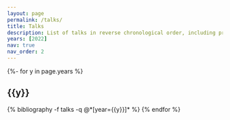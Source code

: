 ```yaml
---
layout: page
permalink: /talks/
title: Talks
description: List of talks in reverse chronological order, including presentations at non-archival conferences
years: [2022]
nav: true
nav_order: 2
---
```


<div class="publications">

{%- for y in page.years %}

  <h2 class="year">{{y}}</h2>
  {% bibliography -f talks -q @*[year={{y}}]* %}
{% endfor %}

</div>
